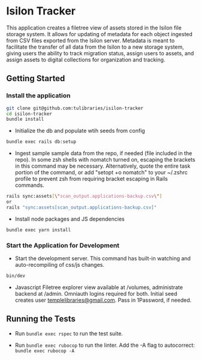 

# Isilon Tracker

This application creates a filetree view of assets stored in the Isilon file storage system. It allows for updating of 
metadata for each object ingested from CSV files exported from the Isilon server. Metadata is meant to facilitate the 
transfer of all data from the Isilon to a new storage system, giving users the ability to track migration status, assign 
users to assets, and assign assets to digital collections for organization and tracking.

## Getting Started

### Install the application

```bash
git clone git@github.com:tulibraries/isilon-tracker
cd isilon-tracker
bundle install
```

* Initialize the db and populate wtih seeds from config

```bash
bundle exec rails db:setup
```

* Ingest sample sample data from the repo, if needed (file included in the repo). In some zsh shells with nomatch turned on, escaping the brackets in this command may be necessary. Alternatively, quote the entire task portion of the command, or add "setopt +o nomatch" to your ~/.zshrc profile to prevent zsh from requiring bracket escaping in Rails commands.

```bash
rails sync:assets[\"scan_output.applications-backup.csv\"]
or
rails "sync:assets[scan_output.applications-backup.csv]"
```

* Install node packages and JS dependencies

```bash
bundle exec yarn install
```

### Start the Application for Development

* Start the development server. This command has built-in watching and auto-recompiling of css/js changes.

```bash
bin/dev
```

* Javascript Filetree explorer view available at /volumes, administrate backend at /admin. Omniauth logins required for both.
  Initial seed creates user templelibraries@gmail.com. Pass in 1Password, if needed.

## Running the Tests

* Run `bundle exec rspec` to run the test suite.

* Run `bundle exec rubocop` to run the linter. Add the -A flag to autocorrect: `bundle exec rubocop -A` 

